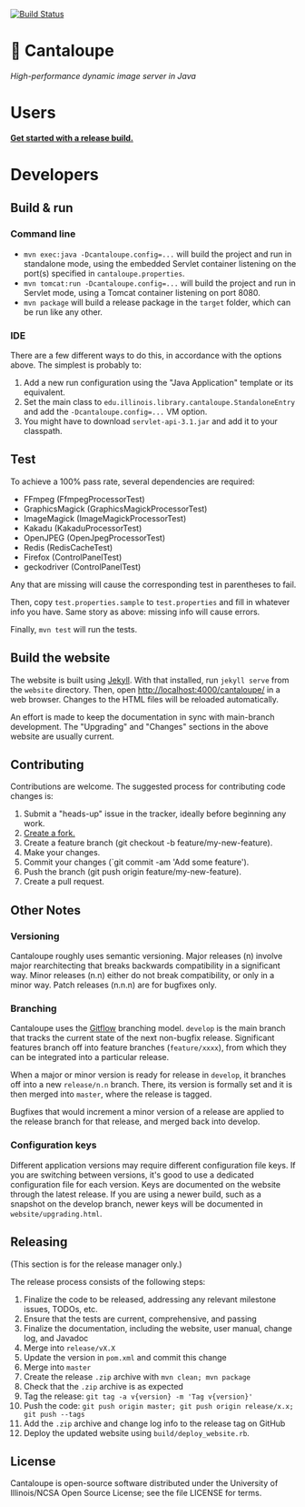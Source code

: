 [![Build Status](https://travis-ci.org/medusa-project/cantaloupe.svg?branch=develop)](https://travis-ci.org/medusa-project/cantaloupe)

# 🍈 Cantaloupe

*High-performance dynamic image server in Java*

# Users

**[Get started with a release build.](https://medusa-project.github.io/cantaloupe/get-started.html)**

# Developers

## Build & run

### Command line

* `mvn exec:java -Dcantaloupe.config=...` will build the project and run in
  standalone mode, using the embedded Servlet container listening on the
  port(s) specified in `cantaloupe.properties`.
* `mvn tomcat:run -Dcantaloupe.config=...` will build the project and run in
  Servlet mode, using a Tomcat container listening on port 8080.
* `mvn package` will build a release package in the `target` folder, which
  can be run like any other.

### IDE

There are a few different ways to do this, in accordance with the options above.
The simplest is probably to:

1. Add a new run configuration using the "Java Application" template or its
   equivalent.
2. Set the main class to `edu.illinois.library.cantaloupe.StandaloneEntry` and
   add the `-Dcantaloupe.config=...` VM option.
3. You might have to download `servlet-api-3.1.jar` and add it to your
   classpath.

## Test

To achieve a 100% pass rate, several dependencies are required:

* FFmpeg (FfmpegProcessorTest)
* GraphicsMagick (GraphicsMagickProcessorTest)
* ImageMagick (ImageMagickProcessorTest)
* Kakadu (KakaduProcessorTest)
* OpenJPEG (OpenJpegProcessorTest)
* Redis (RedisCacheTest)
* Firefox (ControlPanelTest)
* geckodriver (ControlPanelTest)

Any that are missing will cause the corresponding test in parentheses to fail.

Then, copy `test.properties.sample` to `test.properties` and fill in whatever
info you have. Same story as above: missing info will cause errors.

Finally, `mvn test` will run the tests.

## Build the website

The website is built using [Jekyll](http://jekyllrb.com/). With that installed,
run `jekyll serve` from the `website` directory. Then, open
[http://localhost:4000/cantaloupe/](http://localhost:4000/cantaloupe/) in a
web browser. Changes to the HTML files will be reloaded automatically.

An effort is made to keep the documentation in sync with main-branch
development. The "Upgrading" and "Changes" sections in the above website are
usually current.

## Contributing

Contributions are welcome. The suggested process for contributing code changes
is:

1. Submit a "heads-up" issue in the tracker, ideally before beginning any
   work.
2. [Create a fork.](https://github.com/medusa-project/cantaloupe/fork)
3. Create a feature branch (git checkout -b feature/my-new-feature).
4. Make your changes.
5. Commit your changes (`git commit -am 'Add some feature').
6. Push the branch (git push origin feature/my-new-feature).
7. Create a pull request.

## Other Notes

### Versioning

Cantaloupe roughly uses semantic versioning. Major releases (n) involve major
rearchitecting that breaks backwards compatibility in a significant way. Minor
releases (n.n) either do not break compatibility, or only in a minor way.
Patch releases (n.n.n) are for bugfixes only.

### Branching

Cantaloupe uses the
[Gitflow](https://www.atlassian.com/git/tutorials/comparing-workflows#gitflow-workflow)
branching model. `develop` is the main branch that tracks the current state of
the next non-bugfix release. Significant features branch off into
feature branches (`feature/xxxx`), from which they can be integrated into a
particular release.

When a major or minor version is ready for release in `develop`, it branches
off into a new `release/n.n` branch. There, its version is formally set and it
is then merged into `master`, where the release is tagged.

Bugfixes that would increment a minor version of a release are applied to the
release branch for that release, and merged back into develop.

### Configuration keys

Different application versions may require different configuration file keys.
If you are switching between versions, it's good to use a dedicated
configuration file for each version. Keys are documented on the website
through the latest release. If you are using a newer build, such as a
snapshot on the develop branch, newer keys will be documented in
`website/upgrading.html`.

## Releasing

(This section is for the release manager only.)

The release process consists of the following steps:

1. Finalize the code to be released, addressing any relevant milestone issues,
   TODOs, etc.
2. Ensure that the tests are current, comprehensive, and passing
3. Finalize the documentation, including the website, user manual, change log,
   and Javadoc
4. Merge into `release/vX.X`
5. Update the version in `pom.xml` and commit this change
6. Merge into `master`
7. Create the release `.zip` archive with `mvn clean; mvn package`
8. Check that the `.zip` archive is as expected
9. Tag the release: `git tag -a v{version} -m 'Tag v{version}'`
10. Push the code: `git push origin master; git push origin release/x.x;
    git push --tags`
11. Add the `.zip` archive and change log info to the release tag on GitHub
12. Deploy the updated website using `build/deploy_website.rb`.

## License

Cantaloupe is open-source software distributed under the University of
Illinois/NCSA Open Source License; see the file LICENSE for terms.

